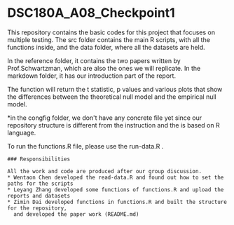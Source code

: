 # DSC180A_A08_Checkpoint1

This repository contains the basic codes for this project that focuses on multiple testing. The src folder contains the main R scripts, with all the functions inside, and the data folder, where all the datasets are held. 

In the reference folder, it contains the two papers written by Prof.Schwartzman, which are also the ones we will replicate. In the markdown folder, it has our introduction part of the report.

The function will return the t statistic, p values and various plots that show the differences between the theoretical null model and the empirical null model. 

*in the congfig folder, we don't have any concrete file yet since our repository structure is different from the instruction and the is based on R language. 

To run the functions.R file, please use the run-data.R .

```
### Responsibilities

All the work and code are produced after our group discussion.
* Wentaon Chen developed the read-data.R and found out how to set the paths for the scripts
* Leyang Zhang developed some functions of functions.R and upload the reports and datasets
* Zimin Dai developed functions in functions.R and built the structure for the repository,
  and developed the paper work (README.md)
```

